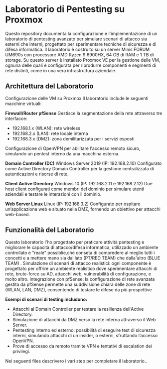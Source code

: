 # Laboratorio di Pentesting su Proxmox

Questo repository documenta la configurazione e l'implementazione di un laboratorio di pentesting avanzato per simulare scenari di attacco sia esterni che interni, progettato per sperimentare tecniche di sicurezza e di difesa informatica. Il laboratorio è costruito su un server Minis FORUM UM690s con processore AMD Ryzen 9 6900HX, 64 GB di RAM e 1 TB di storage. Su questo server è installato Proxmox VE per la gestione delle VM, ognuna delle quali è configurata per riprodurre componenti e segmenti di rete distinti, come in una vera infrastruttura aziendale.

## Architettura del Laboratorio

Configurazione delle VM su Proxmox
Il laboratorio include le seguenti macchine virtuali:

**Firewall/Router pfSense**
Gestisce la segmentazione della rete attraverso tre interfacce:
- 192.168.1.x (WLAN): rete wireless
- 192.168.2.x (LAN): rete locale interna
- 192.168.3.x (DMZ): zona demilitarizzata per i servizi esposti

Configurazione di OpenVPN per abilitare l'accesso remoto sicuro, simulando un pentest interno da una macchina esterna.

**Domain Controller (DC)**
Windows Server 2019 (IP: 192.168.2.10)
Configurato come Active Directory Domain Controller per la gestione centralizzata di autenticazioni e risorse di rete.

**Client Active Directory**
Windows 10 (IP: 192.168.2.11 e 192.168.2.12)
Due host client configurati come membri del dominio per simulare utenti aziendali e testare le interazioni con il dominio.

**Web Server Linux**
Linux (IP: 192.168.3.2)
Configurato per ospitare un’applicazione web e situato nella DMZ, fornendo un obiettivo per attacchi web-based.

## Funzionalità del Laboratorio
Questo laboratorio l'ho progettato per praticare attività pentesting e migliorare le capacità di attacco/difesa informatica, utilizzado un ambiente controllato e "reale" possiblie,che conseta di compredere al meglio tutti i concetti e a mettere mano sia dal lato (PT/RED TEAM) che dalla'altro (BLUE TEAM) . 
Simulazione di scenari di attacco realistici: ogni componente è progettato per offrire un ambiente realistico dove sperimentare attacchi di rete, brute-force su AD, attacchi web, vulnerabilità di configurazione, e molto altro.
Integrazione con pfSense: la configurazione di rete avanzata gestita da pfSense permette una suddivisione chiara delle zone di rete (WLAN, LAN, DMZ), consentendo di testare le difese da più prospettive

**Esempi di scenari di testing includono:**
- Attacchi al Domain Controller per testare la resilienza dell’Active Directory.
- Simulazione di attacchi da DMZ verso la rete interna attraverso il Web Server.
- Pentesting interno ed esterno: possibilità di eseguire test di sicurezza interni, simulando attacchi di un insider, o esterni, sfruttando l’accesso OpenVPN.
- Prove di accesso da remoto tramite VPN e tentativi di escalation dei privilegi.

Nei seguenti files descrivero i vari step per completare il laboratorio..

